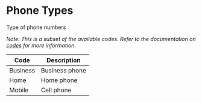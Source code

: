 # Phone Types

Type of phone numbers

*Note: This is a subset of the available codes. Refer to the documentation on [codes](codes.md) for more information.*

| Code | Description |
| - | - |
| Business | Business phone |
| Home | Home phone |
| Mobile | Cell phone |
